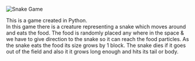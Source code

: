 ![Snake Game](https://github.com/Sarthak-Nigam/Snake-Game/assets/124495391/3208253d-ce34-44c8-888b-758f52e52567)



This is a game created in Python. <br>
In this game there is a creature representing a snake which moves around and eats the food.
The food is randomly placed any where in the space & we have to give direction to the snake so it can reach the food particles.
As the snake eats the food its size grows by 1 block.
The snake dies if it goes out of the field and also it it grows long enough and hits its tail or body.
